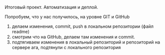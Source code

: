 Итоговый проект. Автоматизация и деплой.

Попробуем, что у нас получилось, на уровне GIT и GitHub
1. делаем изменения, commit, push в локальном репозитории (файл readme)
2. смотрим что на GitHub, делаем там изменения и commit.
3. подтягиваем изменения в локальный репозиторий и репозиторий на сервере
ага, подтянули с локального репозитория

